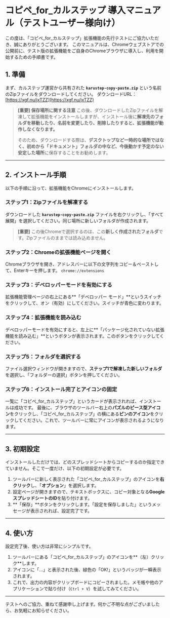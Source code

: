 # コピペ_for_カルステップ 導入マニュアル（テストユーザー様向け）

この度は、「コピペ_for_カルステップ」拡張機能の先行テストにご協力いただき、誠にありがとうございます。
このマニュアルは、Chromeウェブストアでの公開前に、テスト版の拡張機能をご自身のChromeブラウザに導入し、利用を開始するための手順書です。

## 1. 準備

まず、カルステップ運営から共有された **`karustep-copy-paste.zip`** という名前のZipファイルをダウンロードしてください。
ダウンロードURL：　[https://xgf.nu/jxTZZ](https://xgf.nu/jxTZZ)

> **[重要] 保存場所に関する注意**
> この後、ダウンロードしたZipファイルを解凍して拡張機能をインストールしますが、インストール後に**解凍先のフォルダを移動したり、名前を変更したり、削除したりすると、拡張機能が動作しなくなります。**
> 
> そのため、ダウンロードする際は、**デスクトップなど一時的な場所ではなく、初めから「ドキュメント」フォルダの中など、今後動かす予定のない安定した場所**に保存することをお勧めします。

---

## 2. インストール手順

以下の手順に沿って、拡張機能をChromeにインストールします。

### ステップ1：Zipファイルを解凍する
ダウンロードした **`karustep-copy-paste.zip`** ファイルを右クリックし、「すべて展開」を選択してください。同じ場所に新しいフォルダが作成されます。
> **[重要]** この後Chromeで選択するのは、この**新しく作成されたフォルダ**です。Zipファイルのままでは読み込めません。

### ステップ2：Chromeの拡張機能ページを開く
Chromeブラウザを開き、アドレスバーに以下の文字列をコピー＆ペーストして、Enterキーを押します。
`chrome://extensions`

### ステップ3：デベロッパーモードを有効にする
拡張機能管理ページの右上にある**「デベロッパー モード」**というスイッチをクリックして、オン（有効）にしてください。スイッチが青色に変わります。

### ステップ4：拡張機能を読み込む
デベロッパーモードを有効にすると、左上に**「パッケージ化されていない拡張機能を読み込む」**というボタンが表示されます。このボタンをクリックしてください。

### ステップ5：フォルダを選択する
ファイル選択ウィンドウが開きますので、**ステップ1で解凍した新しいフォルダ**を選択し、「フォルダーの選択」ボタンを押してください。

### ステップ6：インストール完了とアイコンの固定
一覧に「コピペ_for_カルステップ」というカードが表示されれば、インストールは成功です。
最後に、ブラウザのツールバー右上の**パズルのピース型アイコン**をクリックし、「コピペ_for_カルステップ」の横にある**ピンのアイコン**をクリックしてください。これで、ツールバーに常にアイコンが表示されるようになります。

---

## 3. 初期設定

インストールしただけでは、どのスプレッドシートからコピーするのか指定できていません。そこで一度だけ、以下の初期設定が必要です。

1.  ツールバーに新しく表示された「コピペ_for_カルステップ」のアイコンを**右クリック**し、「**オプション**」を選択します。
2.  設定ページが開きますので、テキストボックスに、コピー対象となる**GoogleスプレッドシートのID**を貼り付けます。
3.  **「保存」**ボタンをクリックします。「設定を保存しました」というメッセージが表示されれば、設定完了です。

---

## 4. 使い方

設定完了後、使い方は非常にシンプルです。

1.  ツールバーにある「コピペ_for_カルステップ」のアイコンを**（左）クリック**します。
2.  アイコンに「...」と表示された後、緑色の「OK!」というバッジが一瞬表示されます。
3.  これで、出力の内容がクリップボードにコピーされました。メモ帳や他のアプリケーションで貼り付け（`Ctrl + V`）を試してみてください。

---

テストへのご協力、重ねて感謝申し上げます。何かご不明な点がございましたら、お気軽にお知らせください。